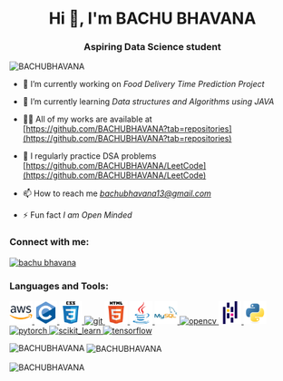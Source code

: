 <h1 align="center">Hi 👋, I'm BACHU BHAVANA</h1>
<h3 align="center">Aspiring  Data Science student </h3>

<p align="left"> <img src="https://komarev.com/ghpvc/?username=BACHUBHAVANA&label=Profile%20views&color=0e75b6&style=flat" alt="BACHUBHAVANA" /> </p>

- 🔭 I’m currently working on *Food Delivery Time Prediction Project*

- 🌱 I’m currently learning *Data structures and Algorithms using JAVA*

- 👨‍💻 All of my works are available at [https://github.com/BACHUBHAVANA?tab=repositories](https://github.com/BACHUBHAVANA?tab=repositories)

- 📝 I regularly practice DSA problems [https://github.com/BACHUBHAVANA/LeetCode](https://github.com/BACHUBHAVANA/LeetCode)

- 📫 How to reach me *bachubhavana13@gmail.com*

- ⚡ Fun fact *I am Open Minded*

<h3 align="left">Connect with me:</h3>
<p align="left">
<a href="[[[https://linkedin.com/in/ bachu bhavana](https://www.linkedin.com/in/bachu-bhavana-243603280/)](https://www.linkedin.com/in/bachu-bhavana-243603280/)](https://www.linkedin.com/in/bachu-bhavana-243603280/)" target="blank"><img align="center" src="https://raw.githubusercontent.com/rahuldkjain/github-profile-readme-generator/master/src/images/icons/Social/linked-in-alt.svg" alt="bachu bhavana" height="30" width="40" /></a>
</p>

<h3 align="left">Languages and Tools:</h3>
<p align="left"> <a href="https://aws.amazon.com" target="_blank" rel="noreferrer"> <img src="https://raw.githubusercontent.com/devicons/devicon/master/icons/amazonwebservices/amazonwebservices-original-wordmark.svg" alt="aws" width="40" height="40"/> </a> <a href="https://www.cprogramming.com/" target="_blank" rel="noreferrer"> <img src="https://raw.githubusercontent.com/devicons/devicon/master/icons/c/c-original.svg" alt="c" width="40" height="40"/> </a> <a href="https://www.w3schools.com/css/" target="_blank" rel="noreferrer"> <img src="https://raw.githubusercontent.com/devicons/devicon/master/icons/css3/css3-original-wordmark.svg" alt="css3" width="40" height="40"/> </a> <a href="https://git-scm.com/" target="_blank" rel="noreferrer"> <img src="https://www.vectorlogo.zone/logos/git-scm/git-scm-icon.svg" alt="git" width="40" height="40"/> </a> <a href="https://www.w3.org/html/" target="_blank" rel="noreferrer"> <img src="https://raw.githubusercontent.com/devicons/devicon/master/icons/html5/html5-original-wordmark.svg" alt="html5" width="40" height="40"/> </a> <a href="https://www.java.com" target="_blank" rel="noreferrer"> <img src="https://raw.githubusercontent.com/devicons/devicon/master/icons/java/java-original.svg" alt="java" width="40" height="40"/> </a>  <a href="https://www.mysql.com/" target="_blank" rel="noreferrer"> <img src="https://raw.githubusercontent.com/devicons/devicon/master/icons/mysql/mysql-original-wordmark.svg" alt="mysql" width="40" height="40"/> </a> <a href="https://opencv.org/" target="_blank" rel="noreferrer"> <img src="https://www.vectorlogo.zone/logos/opencv/opencv-icon.svg" alt="opencv" width="40" height="40"/> </a> <a href="https://pandas.pydata.org/" target="_blank" rel="noreferrer"> <img src="https://raw.githubusercontent.com/devicons/devicon/2ae2a900d2f041da66e950e4d48052658d850630/icons/pandas/pandas-original.svg" alt="pandas" width="40" height="40"/> </a>  <a href="https://www.python.org" target="_blank" rel="noreferrer"> <img src="https://raw.githubusercontent.com/devicons/devicon/master/icons/python/python-original.svg" alt="python" width="40" height="40"/> </a> <a href="https://pytorch.org/" target="_blank" rel="noreferrer"> <img src="https://www.vectorlogo.zone/logos/pytorch/pytorch-icon.svg" alt="pytorch" width="40" height="40"/> </a> <a href="https://scikit-learn.org/" target="_blank" rel="noreferrer"> <img src="https://upload.wikimedia.org/wikipedia/commons/0/05/Scikit_learn_logo_small.svg" alt="scikit_learn" width="40" height="40"/> </a> <a href="https://www.tensorflow.org" target="_blank" rel="noreferrer"> <img src="https://www.vectorlogo.zone/logos/tensorflow/tensorflow-icon.svg" alt="tensorflow" width="40" height="40"/> </a> </p>

<p><img align="left" src="https://github-readme-stats.vercel.app/api/top-langs?username=BACHUBHAVANA&show_icons=true&locale=en&layout=compact" alt="BACHUBHAVANA" /></p>

<p>&nbsp;<img align="center" src="https://github-readme-stats.vercel.app/api?username=BACHUBHAVANA&show_icons=true&locale=en" alt="BACHUBHAVANA" /></p>

<p><img align="center" src="https://github-readme-streak-stats.herokuapp.com/?user=BACHUBHAVANA&" alt="BACHUBHAVANA" /></p>
